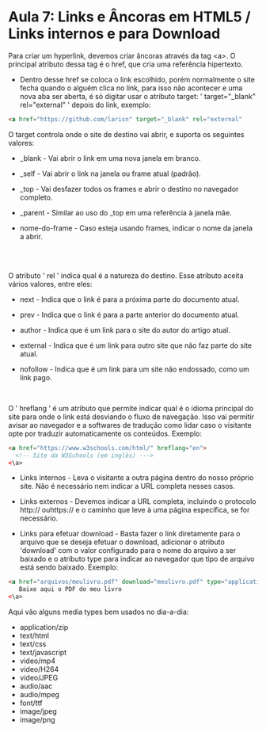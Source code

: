 # Aula 7: Links e Âncoras em HTML5 / Links internos e para Download

Para criar um hyperlink, devemos criar âncoras através da tag &lt;a&gt;. O principal atributo dessa tag é o href, que cria uma referência hipertexto. 
  
* Dentro desse href se coloca o link escolhido, porém normalmente o site fecha quando o alguém clica no link, para isso não acontecer e uma nova aba ser aberta, é só digitar usar o atributo target: ' target="_blank" rel="external" ' depois do link, exemplo:
~~~html
<a href="https://github.com/larisn" target="_blank" rel="external"
~~~


O target controla onde o site de destino vai abrir, e suporta os seguintes valores:


* _blank - Vai abrir o link em uma nova janela em branco.

* _self - Vai abrir o link na janela ou frame atual (padrão).

* _top - Vai desfazer todos os frames e abrir o destino no navegador completo.

* _parent - Similar ao uso do _top em uma referência à janela mãe. 

* nome-do-frame - Caso esteja usando frames, indicar o nome da janela a abrir. 

<br>
<br>

O atributo ' rel ' indica qual é a natureza do destino. Esse atributo aceita vários valores, entre eles: 


* next - Indica que o link é para a próxima parte do documento atual. 

* prev - Indica que o link é para a parte anterior do documento atual. 

* author - Indica que é um link para o site do autor do artigo atual. 

* external -  Indica que é um link para outro site que não faz parte do site atual. 

* nofollow - Indica que é um link para um site não endossado, como um link pago. 

<br>

O ' hreflang ' é um atributo que permite indicar qual é o idioma principal do site para onde o link está desviando o fluxo de navegação. Isso vai permitir avisar ao navegador e a softwares de tradução como lidar caso o visitante opte por traduzir automaticamente os conteúdos. Exemplo:
~~~html
<a href="https://www.w3schools.com/html/" hreflang="en">
  <!-- Site da W3Schools (em inglês) --->
<\a>
~~~


 

* Links internos - Leva o visitante a outra página dentro do nosso próprio site. Não é necessário nem indicar a URL completa nesses casos. 

* Links externos - Devemos indicar a URL completa, incluindo o protocolo http:// ouhttps:// e o caminho que leve à uma página específica, se for necessário. 

* Links para efetuar download - Basta fazer o link diretamente para o arquivo que se deseja efetuar o download, adicionar o atributo 'download' com o valor configurado para o nome do arquivo a ser baixado e o atributo type para indicar ao navegador que tipo de arquivo está sendo baixado. Exemplo:

~~~html
<a href="arquivos/meulivro.pdf" download="meulivro.pdf" type="application/pdf">
   Baixe aqui o PDF do meu livro 
<\a>
~~~

Aqui vão alguns media types bem usados no dia-a-dia:

* application/zip
* text/html
* text/css
* text/javascript
* video/mp4
* video/H264
* video/JPEG
* audio/aac
* audio/mpeg
* font/ttf
* image/jpeg
* image/png


